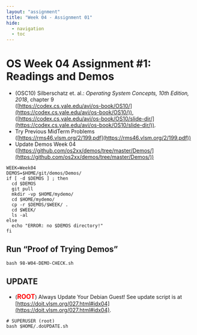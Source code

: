 ```yaml
---
layout: "assignment"
title: "Week 04 - Assignment 01"
hide:
  - navigation
  - toc
---
```


# OS Week 04 Assignment #1: Readings and Demos

- (OSC10) Silberschatz et. al.: *Operating System Concepts, 10th Edition, 2018*, chapter 9  
  ([https://codex.cs.yale.edu/avi/os-book/OS10/](https://codex.cs.yale.edu/avi/os-book/OS10/)),  
  ([https://codex.cs.yale.edu/avi/os-book/OS10/slide-dir/](https://codex.cs.yale.edu/avi/os-book/OS10/slide-dir/)).
- Try Previous MidTerm Problems  
  ([https://rms46.vlsm.org/2/199.pdf](https://rms46.vlsm.org/2/199.pdf))
- Update Demos Week 04  
  ([https://github.com/os2xx/demos/tree/master/Demos/](https://github.com/os2xx/demos/tree/master/Demos/))

```plaintext
WEEK=Week04
DEMOS=$HOME/git/demos/Demos/
if [ -d $DEMOS ] ; then
  cd $DEMOS
  git pull
  mkdir -vp $HOME/mydemo/
  cd $HOME/mydemo/
  cp -r $DEMOS/$WEEK/ .
  cd $WEEK/
  ls -al
else
  echo "ERROR: no $DEMOS directory!"
fi
```

## Run “Proof of Trying Demos”

```plaintext
bash 98-W04-DEMO-CHECK.sh
```

## UPDATE

- (<span style="color:red; font-weight:bold; font-size:larger;">ROOT</span>) Always Update Your Debian Guest! See update script is at  
  [https://doit.vlsm.org/027.html#idx04](https://doit.vlsm.org/027.html#idx04).

```plaintext
# SUPERUSER (root)
bash $HOME/.doUPDATE.sh
```